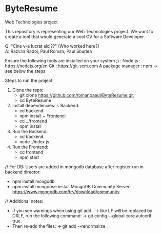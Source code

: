 # ByteResume
Web Technologies project

This repository is representing our Web Technologies project.
We want to create a tool that would generate a cool CV for a Software Developer.

Q: "Cine v-a lucrat aici??" (Who worked here?)  
A: Razvan Radoi, Paul Roman, Paul Sburlea

Ensure the following tools are installed on your system ;) :
  Node.js : https://nodejs.org/en
  Git : https://git-scm.com
  A package manager : npm -> see below the steps


Steps to run the project:
  1) Clone the repo:
     - git clone https://github.com/romanpaaul/ByteResume.git
     - cd ByteResume
  2) Install dependencies:
     ~ Backend:
       - cd backend
       - npm install
     ~ Frontend:
       - cd ../frontend
       - npm install
  3) Run the Backend:
     - cd backend
     - node ./index.js
  4) Run the Frontend:
     - cd frontend
     - npm start
    
// For DB:
  Users are added in mongodb database after register
  run in backend director:
  - npm install mongodb
  - npm install mongoose
  install MongoDB Community Server:
  https://www.mongodb.com/try/download/community
    

// Additional notes:
  - If you see warnings when using git add . -> like LF will be replaced by CRLF, run the following command: -> git config --global core.autocrlf true
  - Then re-add the files: -> git add --renormalize .


      
